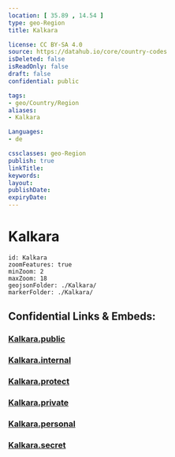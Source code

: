 ```yaml
---
location: [ 35.89 , 14.54 ] 
type: geo-Region
title: Kalkara

license: CC BY-SA 4.0
source: https://datahub.io/core/country-codes
isDeleted: false
isReadOnly: false
draft: false
confidential: public

tags:
- geo/Country/Region
aliases:
- Kalkara

Languages:
- de

cssclasses: geo-Region
publish: true
linkTitle: 
keywords: 
layout: 
publishDate: 
expiryDate: 
---
```


# Kalkara

```leaflet
id: Kalkara
zoomFeatures: true 
minZoom: 2 
maxZoom: 18
geojsonFolder: ./Kalkara/
markerFolder: ./Kalkara/
```


## Confidential Links & Embeds: 

### [Kalkara.public](/_public/\Earth\Continent\Europe\Europe~South\Malta\Regions~Malta\Xlokk\counties~XlokkKalkara.public.md) 

### [Kalkara.internal](/_internal/\Earth\Continent\Europe\Europe~South\Malta\Regions~Malta\Xlokk\counties~XlokkKalkara.internal.md) 

### [Kalkara.protect](/_protect/\Earth\Continent\Europe\Europe~South\Malta\Regions~Malta\Xlokk\counties~XlokkKalkara.protect.md) 

### [Kalkara.private](/_private/\Earth\Continent\Europe\Europe~South\Malta\Regions~Malta\Xlokk\counties~XlokkKalkara.private.md) 

### [Kalkara.personal](/_personal/\Earth\Continent\Europe\Europe~South\Malta\Regions~Malta\Xlokk\counties~XlokkKalkara.personal.md) 

### [Kalkara.secret](/_secret/\Earth\Continent\Europe\Europe~South\Malta\Regions~Malta\Xlokk\counties~XlokkKalkara.secret.md)

